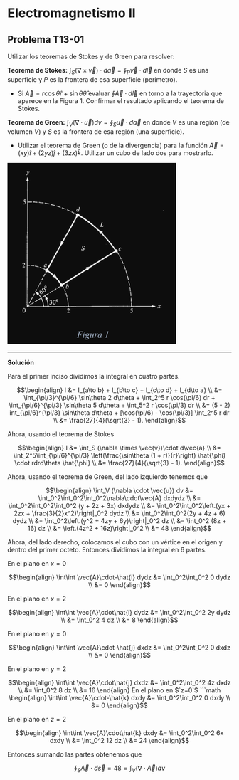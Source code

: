 # Electromagnetismo II
## Problema T13-01

Utilizar los teoremas de Stokes y de Green para resolver:

**Teorema de Stokes:**
$`\int_S (\nabla \times \vec{v})\cdot d\vec{a} = \oint_P \vec{v}\cdot d\vec{l}`$
en donde $`S`$ es una superficie y $`P`$ es la frontera de esa superficie
(perímetro).

- Si $`\vec{A} = r\cos\theta\hat{r} + \sin\theta\hat{\theta}`$ evaluar
$`\oint\vec{A}\cdot d\vec{l}`$ en torno a la trayectoria que aparece en la
Figura 1. Confirmar el resultado aplicando el teorema de Stokes.

**Teorema de Green:**
$`\int_V (\nabla \cdot \vec{u}) dv = \oint_S \vec{u}\cdot d\vec{a}`$
en donde $`V`$ es una región (de volumen $`V`$) y $`S`$ es la frontera de esa
región (una superficie).

- Utilizar el teorema de Green (o de la divergencia) para la función
$`\vec{A} = (xy)\hat{i} + (2yz)\hat{j} + (3zx)\hat{k}`$. Utilizar un cubo de
lado dos para mostrarlo.

![Figura 1](./t13-01-fig.png)

---

**Solución**

Para el primer inciso dividimos la integral en cuatro partes.

```math
\begin{align}
I &= I_{a\to b} + I_{b\to c} + I_{c\to d} + I_{d\to a} \\
&= \int_{\pi/3}^{\pi/6} \sin\theta 2 d\theta +
\int_2^5 r \cos(\pi/6) dr + 
\int_{\pi/6}^{\pi/3} \sin\theta 5 d\theta +
\int_5^2 r \cos(\pi/3) dr  \\
&= (5 - 2) int_{\pi/6}^{\pi/3} \sin\theta d\theta +
[\cos(\pi/6) - \cos(\pi/3)] \int_2^5 r dr  \\
&= \frac{27}{4}(\sqrt{3} - 1).
\end{align}
```

Ahora, usando el teorema de Stokes

```math
\begin{align}
I &= \int_S (\nabla \times \vec{v})\cdot d\vec{a} \\
&= \int_2^5\int_{\pi/6}^{\pi/3}
\left(\frac{\sin\theta (1 + r)}{r}\right) \hat{\phi} \cdot
rdrd\theta \hat{\phi} \\
&= \frac{27}{4}(\sqrt{3} - 1).
\end{align}
```

Ahora, usando el teorema de Green, del lado izquierdo tenemos que

```math
\begin{align}
\int_V (\nabla \cdot \vec{u}) dv 
&= \int_0^2\int_0^2\int_0^2\nabla\cdot\vec{A} dxdydz \\
&= \int_0^2\int_0^2\int_0^2 (y + 2z + 3x) dxdydz \\
&= \int_0^2\int_0^2\left.(yx + 2zx + \frac{3}{2}x^2)\right|_0^2 dydz \\
&= \int_0^2\int_0^2(2y + 4z + 6) dydz \\
&= \int_0^2\left.(y^2 + 4zy + 6y)\right|_0^2 dz \\
&= \int_0^2 (8z + 16) dz \\
&= \left.(4z^2 + 16z)\right|_0^2 \\
&= 48
\end{align}
```

Ahora, del lado derecho, colocamos el cubo con un vértice en el origen y
dentro del primer octeto. Entonces dividimos la integral en 6 partes.

En el plano en $`x=0`$

```math
\begin{align}
\int\int \vec{A}\cdot-\hat{i} dydz
&= \int_0^2\int_0^2 0 dydz \\
&= 0
\end{align}
```

En el plano en $`x=2`$

```math
\begin{align}
\int\int \vec{A}\cdot\hat{i} dydz
&= \int_0^2\int_0^2 2y dydz \\
&= \int_0^2 4 dz \\
&= 8
\end{align}
```
En el plano en $`y=0`$

```math
\begin{align}
\int\int \vec{A}\cdot-\hat{j} dxdz
&= \int_0^2\int_0^2 0 dxdz \\
&= 0
\end{align}
```

En el plano en $`y=2`$

```math
\begin{align}
\int\int \vec{A}\cdot\hat{j} dxdz
&= \int_0^2\int_0^2 4z dxdz \\
&= \int_0^2 8 dz \\
&= 16
\end{align}

En el plano en $`z=0`$

```math
\begin{align}
\int\int \vec{A}\cdot-\hat{k} dxdy
&= \int_0^2\int_0^2 0 dxdy \\
&= 0
\end{align}
```

En el plano en $`z=2`$

```math
\begin{align}
\int\int \vec{A}\cdot\hat{k} dxdy
&= \int_0^2\int_0^2 6x dxdy \\
&= \int_0^2 12 dz \\
&= 24
\end{align}
```

Entonces sumando las partes obtenemos que 

```math
\oint_S \vec{A}\cdot d\vec{s} = 48 = \int_V (\nabla \cdot \vec{A}) dv 
```
